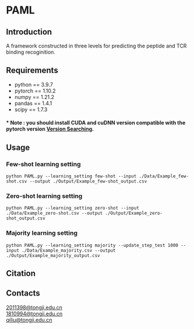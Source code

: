 # PAML
## Introduction 
A framework constructed in three levels for predicting the peptide and TCR binding recoginition.
## Requirements  
* python == 3.9.7  
* pytorch == 1.10.2  
* numpy == 1.21.2  
* pandas == 1.4.1  
* scipy == 1.7.3  
#### * Note : you should install CUDA and cuDNN version compatible with the pytorch version [Version Searching](https://www.tensorflow.org/install/source). 
## Usage  
### Few-shot learning setting 
    python PAML.py --learning_setting few-shot --input ./Data/Example_few-shot.csv --output ./Output/Example_few-shot_output.csv
### Zero-shot learning setting 
    python PAML.py --learning_setting zero-shot --input ./Data/Example_zero-shot.csv --output ./Output/Example_zero-shot_output.csv
### Majority learning setting 
    python PAML.py --learning_setting majority --update_step_test 1000 --input ./Data/Example_majority.csv --output ./Output/Example_majority_output.csv
## Citation
## Contacts
2011398@tongji.edu.cn  
1810994@tongji.edu.cn  
qiliu@tongji.edu.cn

